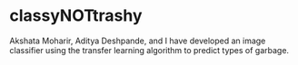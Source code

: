 # classyNOTtrashy
Akshata Moharir, Aditya Deshpande, and I have developed an image classifier using the transfer learning algorithm to predict types of garbage.
